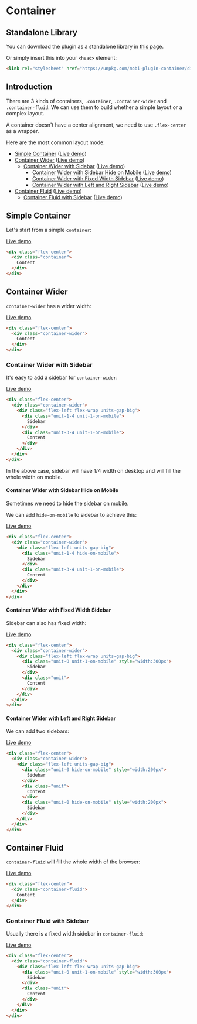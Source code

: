 # Container

## Standalone Library

You can download the plugin as a standalone library in [this page](https://github.com/mobi-css/mobi.css/tree/master/packages/mobi-plugin-container/dist).

Or simply insert this into your `<head>` element:

```html
<link rel="stylesheet" href="https://unpkg.com/mobi-plugin-container/dist/mobi-plugin-container.min.css" />
```

## Introduction

There are 3 kinds of containers, `.container`, `.container-wider` and `.container-fluid`. We can use them to build whether a simple layout or a complex layout.

A container doesn't have a center alignment, we need to use `.flex-center` as a wrapper.

Here are the most common layout mode:

- [Simple Container](#simple-container) ([Live demo](container/index.html))
- [Container Wider](#container-wider) ([Live demo](container/wider/index.html))
  - [Container Wider with Sidebar](#container-wider-with-sidebar) ([Live demo](container/wider/sidebar/index.html))
    - [Container Wider with Sidebar Hide on Mobile](#container-wider-with-sidebar-hide-on-mobile) ([Live demo](container/wider/sidebar/hide-on-mobile/index.html))
    - [Container Wider with Fixed Width Sidebar](#container-wider-with-fixed-width-sidebar) ([Live demo](container/wider/sidebar/fixed-width/index.html))
    - [Container Wider with Left and Right Sidebar](#container-wider-with-left-and-right-sidebar) ([Live demo](container/wider/sidebar/left-and-right/index.html))
- [Container Fluid](#container-fluid) ([Live demo](container/fluid/index.html))
  - [Container Fluid with Sidebar](#container-fluid-with-sidebar) ([Live demo](container/fluid/sidebar/index.html))

## Simple Container

Let's start from a simple `container`:

[Live demo](container/index.html)

```html
<div class="flex-center">
  <div class="container">
    Content
  </div>
</div>
```

## Container Wider

`container-wider` has a wider width:

[Live demo](container/wider/index.html)

```html
<div class="flex-center">
  <div class="container-wider">
    Content
  </div>
</div>
```

### Container Wider with Sidebar

It's easy to add a sidebar for `container-wider`:

[Live demo](container/wider/sidebar/index.html)

```html
<div class="flex-center">
  <div class="container-wider">
    <div class="flex-left flex-wrap units-gap-big">
      <div class="unit-1-4 unit-1-on-mobile">
        Sidebar
      </div>
      <div class="unit-3-4 unit-1-on-mobile">
        Content
      </div>
    </div>
  </div>
</div>
```

In the above case, sidebar will have 1/4 width on desktop and will fill the whole width on mobile.

#### Container Wider with Sidebar Hide on Mobile

Sometimes we need to hide the sidebar on mobile.

We can add `hide-on-mobile` to sidebar to achieve this:

[Live demo](container/wider/sidebar/hide-on-mobile/index.html)

```html
<div class="flex-center">
  <div class="container-wider">
    <div class="flex-left units-gap-big">
      <div class="unit-1-4 hide-on-mobile">
        Sidebar
      </div>
      <div class="unit-3-4 unit-1-on-mobile">
        Content
      </div>
    </div>
  </div>
</div>
```

#### Container Wider with Fixed Width Sidebar

Sidebar can also has fixed width:

[Live demo](container/wider/sidebar/fixed-width/index.html)

```html
<div class="flex-center">
  <div class="container-wider">
    <div class="flex-left flex-wrap units-gap-big">
      <div class="unit-0 unit-1-on-mobile" style="width:300px">
        Sidebar
      </div>
      <div class="unit">
        Content
      </div>
    </div>
  </div>
</div>
```

#### Container Wider with Left and Right Sidebar

We can add two sidebars:

[Live demo](container/wider/sidebar/left-and-right/index.html)

```html
<div class="flex-center">
  <div class="container-wider">
    <div class="flex-left units-gap-big">
      <div class="unit-0 hide-on-mobile" style="width:200px">
        Sidebar
      </div>
      <div class="unit">
        Content
      </div>
      <div class="unit-0 hide-on-mobile" style="width:200px">
        Sidebar
      </div>
    </div>
  </div>
</div>
```

## Container Fluid

`container-fluid` will fill the whole width of the browser:

[Live demo](container/fluid/index.html)

```html
<div class="flex-center">
  <div class="container-fluid">
    Content
  </div>
</div>
```

### Container Fluid with Sidebar

Usually there is a fixed width sidebar in `container-fluid`:

[Live demo](container/fluid/sidebar/index.html)

```html
<div class="flex-center">
  <div class="container-fluid">
    <div class="flex-left flex-wrap units-gap-big">
      <div class="unit-0 unit-1-on-mobile" style="width:300px">
        Sidebar
      </div>
      <div class="unit">
        Content
      </div>
    </div>
  </div>
</div>
```
